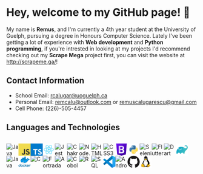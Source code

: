# Hey, welcome to my GitHub page! 👋

My name is **Remus**, and I'm currently a 4th year student at the University of Guelph, pursuing a degree in Honours Computer Science. Lately I've been getting a lot of experience with **Web development** and **Python programming**, if you're intrested in looking at my projects I'd recommend checking out my **Scrape Mega** project first, you can visit the website at http://scrapeme.ga/!

## Contact Information
* School Email:   rcalugar@uoguelph.ca
* Personal Email: remcalu@outlook.com or remuscalugarescu@gmail.com
* Cell Phone:     (226)-505-4457

## Languages and Technologies
##
<img align="left" alt="Java" width="32px" height="32px" src="https://cdn.iconscout.com/icon/free/png-256/flutter-3629369-3032362.png" />
<img align="left" alt="JavaScript" width="32px" height="32px" src="https://raw.githubusercontent.com/github/explore/80688e429a7d4ef2fca1e82350fe8e3517d3494d/topics/javascript/javascript.png" />
<img align="left" alt="TypeScript" width="32px" height="32px" src="https://raw.githubusercontent.com/github/explore/80688e429a7d4ef2fca1e82350fe8e3517d3494d/topics/typescript/typescript.png" />
<img align="left" alt="React" width="32px" height="32px" src="https://raw.githubusercontent.com/github/explore/80688e429a7d4ef2fca1e82350fe8e3517d3494d/topics/react/react.png" />
<img align="left" alt="Jest" width="32px" height="32px" 
src="https://camo.githubusercontent.com/62089edec0ee40bb26b3bf5f973b14d7f8e4b4e942f115cde5b9a5f9c0ca3382/687474703a2f2f7365656b6c6f676f2e636f6d2f696d616765732f4a2f6a6573742d6c6f676f2d463939303145424246372d7365656b6c6f676f2e636f6d2e706e67" />
<img align="left" alt="ChakraUI" width="32px" height="32px" src="https://images.opencollective.com/chakra-ui-pro/61bd1dd/logo/256.png" />
<img align="left" alt="Node.js" width="32px" height="32px" src="https://icons-for-free.com/iconfiles/png/512/js+library+long+shadow+nodejs+web+icon-1320184850167478047.png" />
<img align="left" alt="HTML5" width="32px" height="32px" src="https://cdn-icons-png.flaticon.com/512/732/732212.png" />
<img align="left" alt="CSS3" width="32px" height="32px" src="https://www.iconbolt.com/iconsets/social-media-logos/css3-html-logo-social-social-media.svg" />
<img align="left" alt="Bootstrap" width="32px" height="32px" src="https://raw.githubusercontent.com/themedotid/bootstrap-icon/HEAD/docs/bootstrap-icon-css.png" />
<img align="left" alt="Python" width="32px" height="32px" src="https://raw.githubusercontent.com/github/explore/80688e429a7d4ef2fca1e82350fe8e3517d3494d/topics/python/python.png" />
<img align="left" alt="Selenium" width="32px" height="32px" src="https://avatars0.githubusercontent.com/u/983927?v=3&s=400" />
<img align="left" alt="Flutter" width="32px" height="32px" src="https://images-wixmp-ed30a86b8c4ca887773594c2.wixmp.com/i/7b2b8c4e-abd8-42d5-a6b5-810b70d34962/d82sy8p-5e7766c6-44b1-4f2b-9192-a1ee3071ba55.png" />
<img align="left" alt="Dart" width="32px" height="32px" src="https://avatars.githubusercontent.com/u/1609975?s=280&v=4" />
<img align="left" alt="Gradle" width="32px" height="32px" src="https://raw.githubusercontent.com/github/explore/80688e429a7d4ef2fca1e82350fe8e3517d3494d/topics/gradle/gradle.png" />
<img align="left" alt="Java" width="32px" height="32px" src="https://cdn.iconscout.com/icon/free/png-256/flutter-3629369-3032362.png" />
<img align="left" alt="Docker" width="32px" height="32px" src="https://raw.githubusercontent.com/github/explore/80688e429a7d4ef2fca1e82350fe8e3517d3494d/topics/docker/docker.png" />
<img align="left" alt="C" width="32px" height="32px" src="https://cdn.iconscout.com/icon/free/png-512/c-programming-569564.png" />
<img align="left" alt="Fortran 95" width="32px" height="32px" src="https://upload.wikimedia.org/wikipedia/commons/b/b8/Fortran_logo.svg" />
<img align="left" alt="Ada" width="32px" height="32px" src="https://styles.redditmedia.com/t5_2qi8f/styles/communityIcon_ej0vurfqb8t61.png" />
<img align="left" alt="Cobol" width="32px" height="32px" src="https://is1-ssl.mzstatic.com/image/thumb/Purple123/v4/e6/e9/d9/e6e9d9ac-ab7f-4ec7-8082-7f4cb04bc204/source/512x512bb.jpg" />
<img align="left" alt="R" width="32px" height="32px" src="https://journals.researchparks.org/public/journals/4/article_357_cover_en_US.png" />
<img align="left" alt="SQL" width="32px" height="32px" src="https://www.brentozar.com/wp-content/uploads/2019/03/azure_sql_db-250x250.jpg" />
<img align="left" alt="Visual Studio Code" width="32px" height="32px" src="https://raw.githubusercontent.com/github/explore/80688e429a7d4ef2fca1e82350fe8e3517d3494d/topics/visual-studio-code/visual-studio-code.png" />
<img align="left" alt="Android Studio" width="32px" height="32px" src="https://i.stack.imgur.com/9E2Gd.png" />
<img align="left" alt="GitHub" width="32px" height="32px" src="https://raw.githubusercontent.com/github/explore/78df643247d429f6cc873026c0622819ad797942/topics/github/github.png" />
<img align="left" alt="Linux" width="32px" height="32px" src="https://raw.githubusercontent.com/github/explore/80688e429a7d4ef2fca1e82350fe8e3517d3494d/topics/linux/linux.png" />
